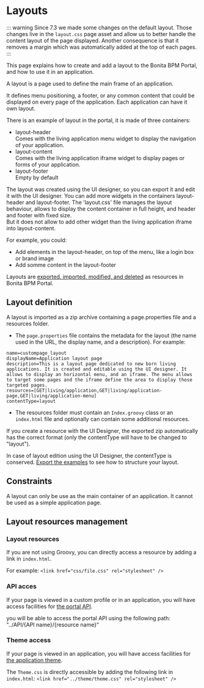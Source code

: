 # Layouts

::: warning
 Since 7.3 we made some changes on the default layout. 
 Those changes live in the `layout.css` page asset and allow us to better handle the content layout of the page displayed. 
 Another consequence is that it removes a margin which was automatically added at the top of each pages.
:::

This page explains how to create and add a layout to the Bonita BPM Portal, and how to use it in an application.

A layout is a page used to define the main frame of an application.

It defines menu positioning, a footer, or any common content that could be displayed on every page of the application.
Each application can have it own layout.

There is an example of layout in the portal, it is made of three containers:
- layout-header  
            Comes with the living application menu widget to display the navigation of your application.                
- layout-content  
            Comes with the living application iframe widget to display pages or forms of your application.  
- layout-footer  
            Empty by default
    
The layout was created using the UI designer, so you can export it and edit it with the UI designer. 
You can add more widgets in the containers layout-header and layout-footer.
The 'layout.css' file manages the layout behaviour, allows to display the content container in full height, 
and header and footer with fixed size.  
But it does not allow to add other widget than the living application iframe into layout-content.

For example, you could:

* Add elements in the layout-header, on top of the menu, like a login box or brand image
* Add somme content in the layout-footer 

Layouts are [exported. imported, modified, and deleted](resource-management.md) as resources in Bonita BPM Portal. 

## Layout definition

A layout is imported as a zip archive containing a page.properties file and a resources folder.

* The `page.properties` file contains the metadata for the layout (the name used in the URL, the display name, and a description). For example: 
```
name=custompage_layout
displayName=Application layout page
description=This is a layout page dedicated to new born living applications. It is created and editable using the UI designer. It allows to display an horizontal menu, and an iframe. The menu allows to target some pages and the iframe define the area to display those targeted pages.
resources=[GET|living/application,GET|living/application-page,GET|living/application-menu]
contentType=layout
```
* The resources folder must contain an `Index.groovy` class or an `index.html` file and optionally can contain some additional resources.

If you create a resource with the UI Designer, the exported zip automatically has the correct format (only the contentType will have to be changed to "layout").

In case of layout edition using the UI Designer, the contentType is conserved.
[Export the examples](resource-management.md) to see how to structure your layout.

## Constraints

A layout can only be use as the main container of an application. It cannot be used as a simple application page.

## Layout resources management

### Layout resources 

If you are not using Groovy, you can directly access a resource by adding a link in `index.html`.

For example: `<link href="css/file.css" rel="stylesheet" />`

### API acces

If your page is viewed in a custom profile or in an application, you will have access facilities for [the portal API](rest-api-overview.md).

you will be able to access the portal API using the following path: "../API/{API name}/{resource name}"

### Theme access

If your page is viewed in an application, you will have access facilities for [the application theme](applications.md).

The `Theme.css` is directly accessible by adding the following link in `index.html`: `<link href="../theme/theme.css" rel="stylesheet" />`
